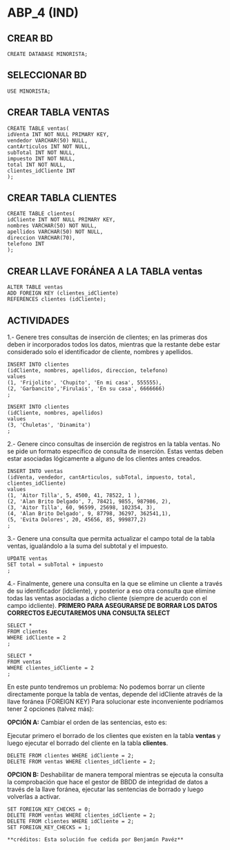 # ABP_4 (IND)

## CREAR BD

    CREATE DATABASE MINORISTA;

## SELECCIONAR BD

    USE MINORISTA;

## CREAR TABLA VENTAS

    CREATE TABLE ventas(
    idVenta INT NOT NULL PRIMARY KEY,
    vendedor VARCHAR(50) NULL,
    cantArticulos INT NOT NULL,
    subTotal INT NOT NULL,
    impuesto INT NOT NULL,
    total INT NOT NULL,
    clientes_idCliente INT
    );

## CREAR TABLA CLIENTES

    CREATE TABLE clientes(
    idCliente INT NOT NULL PRIMARY KEY,
    nombres VARCHAR(50) NOT NULL,
    apellidos VARCHAR(50) NOT NULL,
    direccion VARCHAR(70),
    telefono INT
    );

## CREAR LLAVE FORÁNEA A LA TABLA ventas

    ALTER TABLE ventas
    ADD FOREIGN KEY (clientes_idCliente)
    REFERENCES clientes (idCliente);

## ACTIVIDADES

1.- Genere tres consultas de inserción de clientes; en las primeras dos deben ir incorporados todos los datos, mientras que la restante debe estar considerado solo el identificador de cliente, nombres y apellidos.

    INSERT INTO clientes
    (idCliente, nombres, apellidos, direccion, telefono)
    values
    (1, 'Frijolito', 'Chupito', 'En mi casa', 555555),
    (2, 'Garbancito','Firulais', 'En su casa', 6666666)
    ;

    INSERT INTO clientes
    (idCliente, nombres, apellidos)
    values
    (3, 'Chuletas', 'Dinamita')
    ;

2.- Genere cinco consultas de inserción de registros en la tabla ventas. No se pide un formato específico de consulta de inserción. Estas ventas deben estar asociadas lógicamente a alguno de los clientes antes creados.

    INSERT INTO ventas
    (idVenta, vendedor, cantArticulos, subTotal, impuesto, total, clientes_idCliente)
    values
    (1, 'Aitor Tilla', 5, 4500, 41, 78522, 1 ),
    (2, 'Alan Brito Delgado', 7, 78421, 9855, 987986, 2),
    (3, 'Aitor Tilla', 60, 96599, 25698, 102354, 3),
    (4, 'Alan Brito Delgado', 9, 87798, 36297, 362541,1),
    (5, 'Evita Dolores', 20, 45656, 85, 999877,2)
    ;

3.- Genere una consulta que permita actualizar el campo total de la tabla ventas, igualándolo a la suma del subtotal y el impuesto.

    UPDATE ventas
    SET total = subTotal + impuesto
    ;

4.- Finalmente, genere una consulta en la que se elimine un cliente a través de su identificador (idcliente), y posterior a eso otra consulta que elimine todas las ventas asociadas a dicho cliente (siempre de acuerdo con el campo idcliente).
**PRIMERO PARA ASEGURARSE DE BORRAR LOS DATOS CORRECTOS EJECUTAREMOS UNA CONSULTA SELECT**

    SELECT *
    FROM clientes
    WHERE idCliente = 2
    ;

    SELECT *
    FROM ventas
    WHERE clientes_idCliente = 2
    ;

En este punto tendremos un problema:
No podemos borrar un cliente directamente porque la tabla de ventas, depende del idCliente através de la llave foránea (FOREIGN KEY)
Para solucionar este inconveniente podríamos tener 2 opciones (talvez más):

**OPCIÓN A:**
Cambiar el orden de las sentencias, esto es:

Ejecutar primero el borrado de los clientes que existen en la tabla **ventas** y luego ejecutar el borrado del cliente en la tabla **clientes**.

    DELETE FROM clientes WHERE idCliente = 2;
    DELETE FROM ventas WHERE clientes_idCliente = 2;

**OPCION B:**
Deshabilitar de manera temporal mientras se ejecuta la consulta la comprobación que hace el gestor de BBDD de integridad de datos a través de la llave foránea, ejecutar las sentencias de borrado y luego volverlas a activar.

    SET FOREIGN_KEY_CHECKS = 0;
    DELETE FROM ventas WHERE clientes_idCliente = 2;
    DELETE FROM clientes WHERE idCliente = 2;
    SET FOREIGN_KEY_CHECKS = 1;

    **créditos: Esta solución fue cedida por Benjamín Pavéz**
